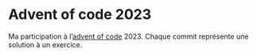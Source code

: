 # Advent of code 2023

Ma participation à l’[advent of code](https://adventofcode.com/) 2023.
Chaque commit représente une solution à un exercice.
